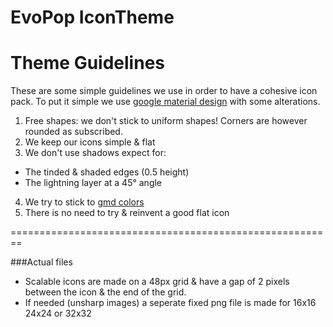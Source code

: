 # EvoPop IconTheme

# Theme Guidelines

These are some simple guidelines we use in order to have a cohesive icon pack.
To put it simple we use [google material design](http://www.google.com/design/spec/style/icons.html#icons-product-icons) with some alterations.

1. Free shapes: we don't stick to uniform shapes! Corners are however rounded as subscribed.
2. We keep our icons simple & flat
3. We don't use shadows expect for:
  - The tinded & shaded edges (0.5 height)
  - The lightning layer at a 45° angle
4. We try to stick to [gmd colors](http://www.google.com/design/spec/style/color.html)
5. There is no need to try & reinvent a good flat icon


========================================================

###Actual files
- Scalable icons are made on a 48px grid & have a gap of 2 pixels between the icon & the end of the grid.
- If needed (unsharp images) a seperate fixed png file is made for 16x16 24x24 or 32x32
